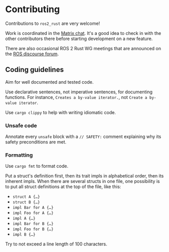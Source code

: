 # Contributing
Contributions to `ros2_rust` are very welcome!

Work is coordinated in the [Matrix chat](https://matrix.to/#/+rosorg-rust:matrix.org). It's a good idea to check in with the other contributors there before starting development on a new feature.

There are also occasional ROS 2 Rust WG meetings that are announced on the [ROS discourse forum](https://discourse.ros.org/).

## Coding guidelines
Aim for well documented and tested code.

Use declarative sentences, not imperative sentences, for documenting functions. For instance, `Creates a by-value iterator.`, not `Create a by-value iterator`. 

Use `cargo clippy` to help with writing idiomatic code.

### Unsafe code
Annotate every `unsafe` block with a `// SAFETY:` comment explaining why its safety preconditions are met.

### Formatting
Use `cargo fmt` to format code.

Put a struct's definition first, then its trait impls in alphabetical order, then its inherent impls. When there are several structs in one file, one possibility is to put all struct definitions at the top of the file, like this:
- `struct A {…}`
- `struct B {…}`
- `impl Bar for A {…}`
- `impl Foo for A {…}`
- `impl A {…}`
- `impl Bar for B {…}`
- `impl Foo for B {…}`
- `impl B {…}`

Try to not exceed a line length of 100 characters.
